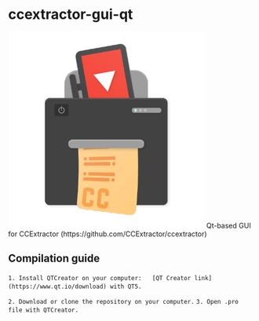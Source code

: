 # ccextractor-gui-qt
<img src = "cc.png">
Qt-based GUI for CCExtractor (https://github.com/CCExtractor/ccextractor)

## Compilation guide

`1. Install QTCreator on your computer:   [QT Creator link](https://www.qt.io/download) with QT5.`

`2. Download or clone the repository on your computer.`
`3. Open .pro file with QTCreator.`
